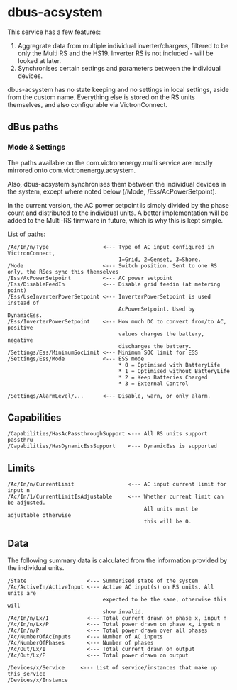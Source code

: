 # dbus-acsystem

This service has a few features:

1. Aggregrate data from multiple individual inverter/chargers, filtered to be only the Multi RS and the HS19. Inverter RS is not included - will be looked at later.
2. Synchronises certain settings and parameters between the individual devices.

dbus-acsystem has no state keeping and no settings in local settings, aside from the custom name. Everything else is stored on the
RS units themselves, and also configurable via VictronConnect.

## dBus paths
### Mode & Settings

The paths available on the com.victronenergy.multi service are mostly mirrored onto com.victronenergy.acsystem.

Also, dbus-acsystem synchronises them between the individual devices in the system, except where noted below (/Mode, /Ess/AcPowerSetpoint).

In the current version, the AC power setpoint is simply divided by the phase count and distributed to the individual
units. A better implementation will be added to the Multi-RS firmware in future, which is why this is kept simple.

List of paths:
```
/Ac/In/n/Type                 <--- Type of AC input configured in VictronConnect,
                                   1=Grid, 2=Genset, 3=Shore.
/Mode                         <--- Switch position. Sent to one RS only, the RSes sync this themselves
/Ess/AcPowerSetpoint          <--- AC power setpoint
/Ess/DisableFeedIn            <--- Disable grid feedin (at metering point)
/Ess/UseInverterPowerSetpoint <--- InverterPowerSetpoint is used instead of
                                   AcPowerSetpoint. Used by DynamicEss.
/Ess/InverterPowerSetpoint    <--- How much DC to convert from/to AC, positive
                                   values charges the battery, negative
                                   discharges the battery.
/Settings/Ess/MinimumSocLimit <--- Minimum SOC limit for ESS
/Settings/Ess/Mode            <--- ESS mode
                                   * 0 = Optimised with BatteryLife
                                   * 1 = Optimised without BatteryLife
                                   * 2 = Keep Batteries Charged
                                   * 3 = External Control

/Settings/AlarmLevel/...      <--- Disable, warn, or only alarm.
```

## Capabilities
```
/Capabilities/HasAcPassthroughSupport <--- All RS units support passthru
/Capabilities/HasDynamicEssSupport    <--- DynamicEss is supported

```

## Limits
```
/Ac/In/n/CurrentLimit                 <--- AC input current limit for input n
/Ac/In/1/CurrentLimitIsAdjustable     <--- Whether current limit can be adjusted.
                                           All units must be adjustable otherwise
                                           this will be 0.
```

## Data
The following summary data is calculated from the information provided
by the individual units.

```
/State                   <--- Summarised state of the system
/Ac/ActiveIn/ActiveInput <--- Active AC input(s) on RS units. All units are
                              expected to be the same, otherwise this will
                              show invalid.
/Ac/In/n/Lx/I            <--- Total current drawn on phase x, input n
/Ac/In/n/Lx/P            <--- Total power drawn on phase x, input n
/Ac/In/n/P               <--- Total power drawn over all phases
/Ac/NumberOfAcInputs     <--- Number of AC inputs
/Ac/NumberOfPhases       <--- Number of phases
/Ac/Out/Lx/I             <--- Total current drawn on output
/Ac/Out/Lx/P             <--- Total power drawn on output

/Devices/x/Service     <--- List of service/instances that make up this service
/Devices/x/Instance
```
